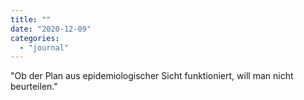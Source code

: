 ```yaml
---
title: ""
date: "2020-12-09"
categories: 
  - "journal"
---
```


"Ob der Plan aus epidemiologischer Sicht funktioniert, will man nicht beurteilen."
